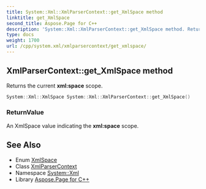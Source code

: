 ```yaml
---
title: System::Xml::XmlParserContext::get_XmlSpace method
linktitle: get_XmlSpace
second_title: Aspose.Page for C++
description: 'System::Xml::XmlParserContext::get_XmlSpace method. Returns the current xml:space scope in C++.'
type: docs
weight: 1700
url: /cpp/system.xml/xmlparsercontext/get_xmlspace/
---
```

## XmlParserContext::get_XmlSpace method


Returns the current **xml:space** scope.

```cpp
System::Xml::XmlSpace System::Xml::XmlParserContext::get_XmlSpace()
```


### ReturnValue

An XmlSpace value indicating the **xml:space** scope.

## See Also

* Enum [XmlSpace](../../xmlspace/)
* Class [XmlParserContext](../)
* Namespace [System::Xml](../../)
* Library [Aspose.Page for C++](../../../)
